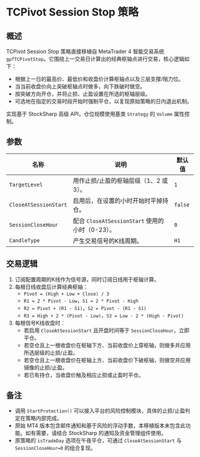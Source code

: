 # TCPivot Session Stop 策略

## 概述

TCPivot Session Stop 策略直接移植自 MetaTrader 4 智能交易系统 `gpfTCPivotStop`。它围绕上一交易日计算出的经典枢轴点进行交易，核心逻辑如下：

- 根据上一日的最高价、最低价和收盘价计算枢轴点以及三层支撑/阻力位。
- 当当前收盘价向上突破枢轴点时做多，向下跌破时做空。
- 按突破方向开仓，并将止损、止盈设置在所选的枢轴层级。
- 可选地在指定的交易时段开始时强制平仓，以复现原始策略的日内退出机制。

实现基于 StockSharp 高级 API，仓位规模使用基类 `Strategy` 的 `Volume` 属性控制。

## 参数

| 名称 | 说明 | 默认值 |
| ---- | ---- | ------ |
| `TargetLevel` | 用作止损/止盈的枢轴层级（1、2 或 3）。 | `1` |
| `CloseAtSessionStart` | 启用后，在设置的小时开始时平掉持仓。 | `false` |
| `SessionCloseHour` | 配合 `CloseAtSessionStart` 使用的小时（0-23）。 | `0` |
| `CandleType` | 产生交易信号的K线周期。 | `H1` |

## 交易逻辑

1. 订阅配置周期的K线作为信号源，同时订阅日线用于枢轴计算。
2. 每根日线收盘后计算经典枢轴：
   - `Pivot = (High + Low + Close) / 3`
   - `R1 = 2 * Pivot - Low`，`S1 = 2 * Pivot - High`
   - `R2 = Pivot + (R1 - S1)`，`S2 = Pivot - (R1 - S1)`
   - `R3 = High + 2 * (Pivot - Low)`，`S3 = Low - 2 * (High - Pivot)`
3. 每根信号K线收盘时：
   - 若启用 `CloseAtSessionStart` 且开盘时间等于 `SessionCloseHour`，立即平仓。
   - 若空仓且上一根收盘价在枢轴下方、当前收盘价上穿枢轴，则做多并应用所选层级的止损/止盈。
   - 若空仓且上一根收盘价在枢轴上方、当前收盘价下破枢轴，则做空并应用镜像的止损/止盈。
   - 若已有持仓，当收盘价触及相应止损或止盈时平仓。

## 备注

- 调用 `StartProtection()` 可以接入平台的风险控制模块，具体的止损/止盈判定在策略内部完成。
- 原始 MT4 版本包含邮件通知和基于风险的浮动手数，本移植版本未包含此功能。如有需要，请结合 StockSharp 的通知及资金管理组件使用。
- 原策略的 `isTradeDay` 选项在午夜平仓，可通过 `CloseAtSessionStart` 与 `SessionCloseHour=0` 的组合复现。
